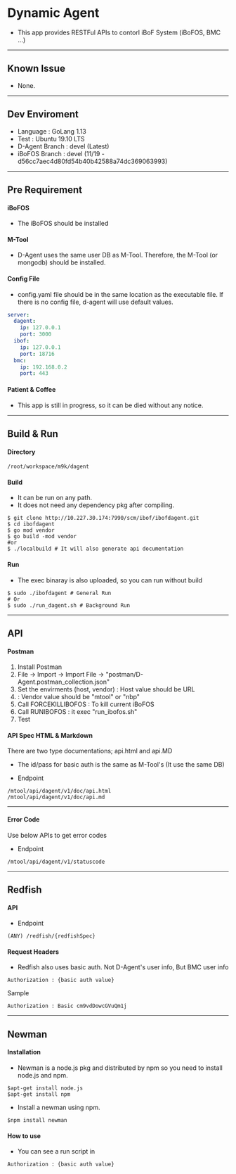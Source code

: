 # Dynamic Agent

*  This app provides RESTFul APIs to contorl iBoF System (iBoFOS, BMC ...)

***

## Known Issue
* None.

***

## Dev Enviroment
* Language : GoLang 1.13
* Test : Ubuntu 19.10 LTS
* D-Agent Branch : devel (Latest)
* iBoFOS Branch : devel (11/19 - d56cc7aec4d80fd54b40b42588a74dc369063993)

***

## Pre Requirement
#### iBoFOS
* The iBoFOS should be installed

#### M-Tool
* D-Agent uses the same user DB as M-Tool. Therefore, the M-Tool (or mongodb) should be installed. 

#### Config File
* config.yaml file should be in the same location as the executable file.
If there is no config file, d-agent will use default values.
```yaml
server:
  dagent:
    ip: 127.0.0.1
    port: 3000
  ibof:
    ip: 127.0.0.1
    port: 18716
  bmc:
    ip: 192.168.0.2
    port: 443
```

#### Patient & Coffee
* This app is still in progress, so it can be died without any notice.

***

## Build & Run
#### Directory
``` 
/root/workspace/m9k/dagent
```

#### Build
* It can be run on any path.
* It does not need any dependency pkg after compiling.
```shell script
$ git clone http://10.227.30.174:7990/scm/ibof/ibofdagent.git
$ cd ibofdagent
$ go mod vendor
$ go build -mod vendor
#or
$ ./localbuild # It will also generate api documentation
```
#### Run
* The exec binaray is also uploaded, so you can run without build
```shell script
$ sudo ./ibofdagent # General Run
# Or
$ sudo ./run_dagent.sh # Background Run 
```

***

## API
#### Postman
1. Install Postman
2. File -> Import -> Import File -> "postman/D-Agent.postman_collection.json"
3. Set the envirments (host, vendor)
: Host value should be URL
4. : Vendor value should be "mtool" or "nbp"    
5. Call FORCEKILLIBOFOS
    : To kill current iBoFOS  
6. Call RUNIBOFOS 
    : it exec "run_ibofos.sh"
7. Test

#### API Spec HTML & Markdown
There are two type documentations; api.html and api.MD
* The id/pass for basic auth is the same as M-Tool's (It use the same DB)

* Endpoint  
```
/mtool/api/dagent/v1/doc/api.html
/mtool/api/dagent/v1/doc/api.md
```

***

#### Error Code
Use below APIs to get error codes

* Endpoint
```
/mtool/api/dagent/v1/statuscode
```

***

## Redfish
#### API
* Endpoint
```
(ANY) /redfish/{redfishSpec}
```
  

#### Request Headers
* Redfish also uses basic auth. Not D-Agent's user info, But BMC user info 
```
Authorization : {basic auth value}
```

Sample
```
Authorization : Basic cm9vdDowcGVuQm1j
```

***

## Newman
#### Installation
* Newman is a node.js pkg and distributed by npm so you need to install node.js and npm.
```
$apt-get install node.js
$apt-get install npm
```

* Install a newman using npm.

```
$npm install newman
```


#### How to use

* You can see a run script in
```
Authorization : {basic auth value}
```
